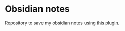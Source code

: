 # Obsidian notes
Repository to save my obsidian notes using [this plugin.](https://publish.obsidian.md/git-doc/Start+here)
